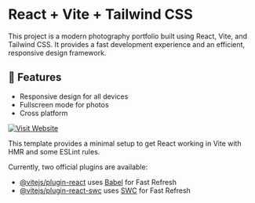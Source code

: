 # React + Vite + Tailwind CSS

This project is a modern photography portfolio built using React, Vite, and Tailwind CSS. It provides a fast development experience and an efficient, responsive design framework.

## 🚀 Features

- Responsive design for all devices
- Fullscreen mode for photos
- Cross platform

[![Visit Website](https://img.shields.io/badge/Visit-Website-blue)](https://bridgephotography.netlify.app/)

This template provides a minimal setup to get React working in Vite with HMR and some ESLint rules.

Currently, two official plugins are available:

- [@vitejs/plugin-react](https://github.com/vitejs/vite-plugin-react/blob/main/packages/plugin-react/README.md) uses [Babel](https://babeljs.io/) for Fast Refresh
- [@vitejs/plugin-react-swc](https://github.com/vitejs/vite-plugin-react-swc) uses [SWC](https://swc.rs/) for Fast Refresh
